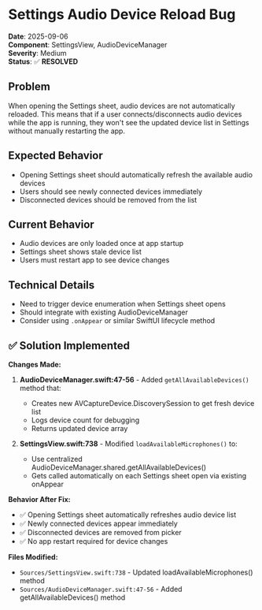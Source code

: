 # Settings Audio Device Reload Bug

**Date**: 2025-09-06  
**Component**: SettingsView, AudioDeviceManager  
**Severity**: Medium  
**Status**: ✅ **RESOLVED**  

## Problem

When opening the Settings sheet, audio devices are not automatically reloaded. This means that if a user connects/disconnects audio devices while the app is running, they won't see the updated device list in Settings without manually restarting the app.

## Expected Behavior

- Opening Settings sheet should automatically refresh the available audio devices
- Users should see newly connected devices immediately
- Disconnected devices should be removed from the list

## Current Behavior

- Audio devices are only loaded once at app startup
- Settings sheet shows stale device list
- Users must restart app to see device changes

## Technical Details

- Need to trigger device enumeration when Settings sheet opens
- Should integrate with existing AudioDeviceManager
- Consider using `.onAppear` or similar SwiftUI lifecycle method

## ✅ Solution Implemented

**Changes Made:**

1. **AudioDeviceManager.swift:47-56** - Added `getAllAvailableDevices()` method that:
   - Creates new AVCaptureDevice.DiscoverySession to get fresh device list
   - Logs device count for debugging
   - Returns updated device array

2. **SettingsView.swift:738** - Modified `loadAvailableMicrophones()` to:
   - Use centralized AudioDeviceManager.shared.getAllAvailableDevices()
   - Gets called automatically on each Settings sheet open via existing onAppear

**Behavior After Fix:**
- ✅ Opening Settings sheet automatically refreshes audio device list
- ✅ Newly connected devices appear immediately
- ✅ Disconnected devices are removed from picker
- ✅ No app restart required for device changes

**Files Modified:**
- `Sources/SettingsView.swift:738` - Updated loadAvailableMicrophones() method
- `Sources/AudioDeviceManager.swift:47-56` - Added getAllAvailableDevices() method